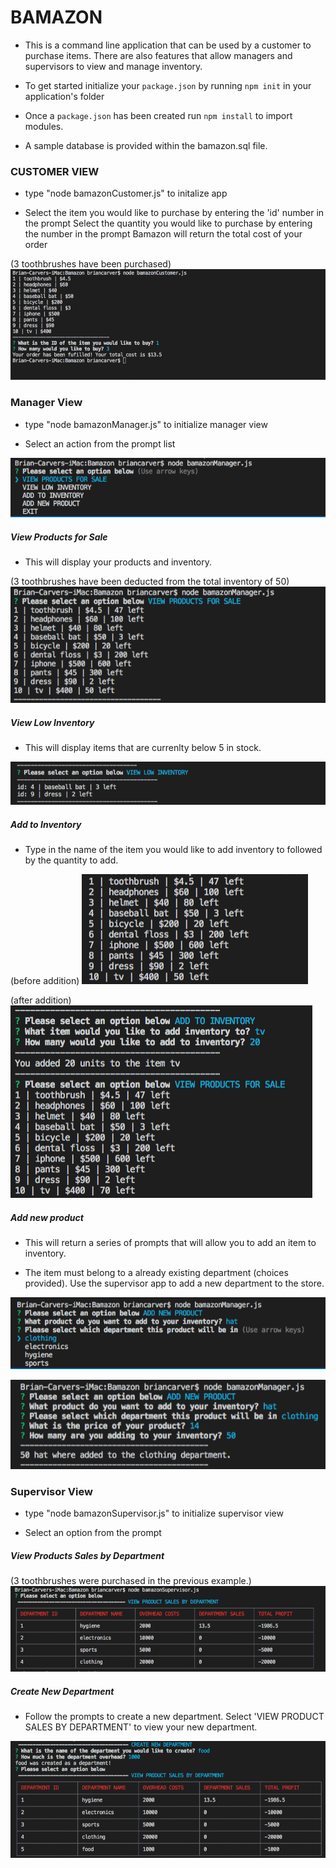 # BAMAZON 

* This is a command line application that can be used by a customer to purchase items. There are also features that allow managers and supervisors to view and manage inventory.

* To get started initialize your `package.json` by running `npm init` in your application's folder

* Once a `package.json` has been created run `npm install` to import modules.

* A sample database is provided within the bamazon.sql file.

### CUSTOMER VIEW

* type "node bamazonCustomer.js" to initalize app

* Select the item you would like to purchase by entering the 'id' number in the prompt
  Select the quantity you would like to purchase by entering the number in the prompt
  Bamazon will return the total cost of your order
  
(3 toothbrushes have been purchased)
![screenshot](./images/customerpurchase.png)

### Manager View

* type "node bamazonManager.js" to initialize manager view

* Select an action from the prompt list

![screenshot](./images/managerprompt.png)
 
##### View Products for Sale

* This will display your products and inventory. 

(3 toothbrushes have been deducted from the total inventory of 50)
![screenshot](./images/managerviewproducts.png)

##### View Low Inventory

* This will display items that are currenlty below 5 in stock.

![screenshot](./images/viewlowinventory.png)

##### Add to Inventory

* Type in the name of the item you would like to add inventory to followed by the quantity to add.

(before addition)
![screenshot](./images/addinventory1.png)

(after addition)
![screenshot](./images/addinventory2.png)

##### Add new product

* This will return a series of prompts that will allow you to add an item to inventory.

* The item must belong to a already existing department (choices provided). Use the supervisor app to    add a new department to the store.
 
![screenshot](./images/addproduct1.png)

![screenshot](./images/addproduct2.png)

### Supervisor View

* type "node bamazonSupervisor.js" to initialize supervisor view

* Select an option from the prompt

##### View Products Sales by Department

(3 toothbrushes were purchased in the previous example.)
![screenshot](./images/table.png)

##### Create New Department

* Follow the prompts to create a new department. Select 'VIEW PRODUCT SALES BY DEPARTMENT'  to view your new department.

![screenshot](./images/createdepartment.png)








